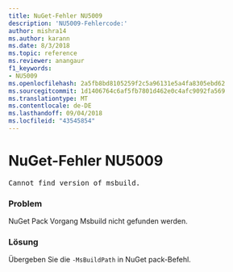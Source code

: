 ```yaml
---
title: NuGet-Fehler NU5009
description: 'NU5009-Fehlercode:'
author: mishra14
ms.author: karann
ms.date: 8/3/2018
ms.topic: reference
ms.reviewer: anangaur
f1_keywords:
- NU5009
ms.openlocfilehash: 2a5fb8bd8105259f2c5a96131e5a4fa8305ebd62
ms.sourcegitcommit: 1d1406764c6af5fb7801d462e0c4afc9092fa569
ms.translationtype: MT
ms.contentlocale: de-DE
ms.lasthandoff: 09/04/2018
ms.locfileid: "43545854"
---
```

# <a name="nuget-error-nu5009"></a>NuGet-Fehler NU5009
<pre>Cannot find version of msbuild.</pre>

### <a name="issue"></a>Problem

NuGet Pack Vorgang Msbuild nicht gefunden werden.


### <a name="solution"></a>Lösung

Übergeben Sie die `-MsBuildPath` in NuGet pack-Befehl.

